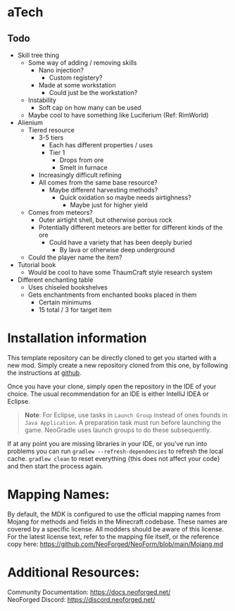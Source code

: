 # aTech

## Todo
- Skill tree thing
  - Some way of adding / removing skills
    - Nano injection?
      - Custom registery?
    - Made at some workstation
      - Could just be the workstation?
  - Instability 
    - Soft cap on how many can be used
  - Maybe cool to have something like Luciferium (Ref: RimWorld)
- Alienium
  - Tiered resource
    - 3-5 tiers
      - Each has different properties / uses
      - Tier 1
        - Drops from ore
        - Smelt in furnace
    - Increasingly difficult refining
    - All comes from the same base resource?
      - Maybe different harvesting methods?
        - Quick oxidation so maybe needs airtighness?
          - Maybe just for higher yield
  - Comes from meteors?
    - Outer airtight shell, but otherwise porous rock
    - Potentially different meteors are better for different kinds of the ore
      - Could have a variety that has been deeply buried 
        - By lava or otherwise deep underground
  - Could the player name the item?
- Tutorial book
  - Would be cool to have some ThaumCraft style research system
- Different enchanting table
  - Uses chiseled bookshelves
  - Gets enchantments from enchanted books placed in them
    - Certain minimums
    - 15 total / 3 for target item


Installation information
=======

This template repository can be directly cloned to get you started with a new
mod. Simply create a new repository cloned from this one, by following the
instructions at [github](https://docs.github.com/en/repositories/creating-and-managing-repositories/creating-a-repository-from-a-template).

Once you have your clone, simply open the repository in the IDE of your choice. The usual recommendation for an IDE is either IntelliJ IDEA or Eclipse.

> **Note**: For Eclipse, use tasks in `Launch Group` instead of ones founds in `Java Application`. A preparation task must run before launching the game. NeoGradle uses launch groups to do these subsequently.

If at any point you are missing libraries in your IDE, or you've run into problems you can
run `gradlew --refresh-dependencies` to refresh the local cache. `gradlew clean` to reset everything 
{this does not affect your code} and then start the process again.

Mapping Names:
============
By default, the MDK is configured to use the official mapping names from Mojang for methods and fields 
in the Minecraft codebase. These names are covered by a specific license. All modders should be aware of this
license. For the latest license text, refer to the mapping file itself, or the reference copy here:
https://github.com/NeoForged/NeoForm/blob/main/Mojang.md

Additional Resources: 
==========
Community Documentation: https://docs.neoforged.net/  
NeoForged Discord: https://discord.neoforged.net/
